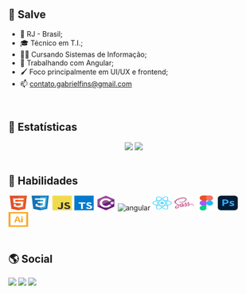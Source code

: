 ## 👋 Salve

- 📌 RJ - Brasil;
- 🎓 Técnico em T.I.;
- 👨‍🎓 Cursando Sistemas de Informação;
- 💼 Trabalhando com Angular;
- 🖌️ Foco principalmente em UI/UX e frontend;
- 📫 contato.gabrielfins@gmail.com

<br>

## 🚀 Estatísticas
<div align="center">
  <img height="180em" src="https://github-readme-stats.vercel.app/api?username=gabrielfins&theme=github_dark&show_icons=true&include_all_commits=true&count_private=true&hide_border=true">
  <img height="180em" src="https://github-readme-stats.vercel.app/api/top-langs?username=gabrielfins&theme=github_dark&layout=compact&langs_count=6&hide_border=true">
</div>

<br>

## 🏅 Habilidades
<div>
  <img width="40" height="30" src="https://raw.githubusercontent.com/devicons/devicon/master/icons/html5/html5-original.svg" alt="html">
  <img width="40" height="30" src="https://raw.githubusercontent.com/devicons/devicon/master/icons/css3/css3-original.svg" alt="css">
  <img width="40" height="30" src="https://raw.githubusercontent.com/devicons/devicon/master/icons/javascript/javascript-original.svg" alt="javascript">
  <img width="40" height="30" src="https://raw.githubusercontent.com/devicons/devicon/master/icons/typescript/typescript-original.svg" alt="typescript">
  <img width="40" height="30" src="https://raw.githubusercontent.com/devicons/devicon/master/icons/csharp/csharp-original.svg" alt="c#">
  <img width="40" height="30" src="https://raw.githubusercontent.com/gabrielfins/devicon/develop/icons/angular/angular-original.svg" alt="angular">
  <img width="40" height="30" src="https://raw.githubusercontent.com/devicons/devicon/master/icons/react/react-original.svg" alt="react">
  <img width="40" height="30" src="https://raw.githubusercontent.com/devicons/devicon/master/icons/sass/sass-original.svg" alt="sass">
  <img width="40" height="30" src="https://raw.githubusercontent.com/devicons/devicon/master/icons/figma/figma-original.svg" alt="figma">
  <img width="40" height="30" src="https://raw.githubusercontent.com/devicons/devicon/master/icons/photoshop/photoshop-original.svg" alt="photoshop">
  <img width="40" height="30" src="https://raw.githubusercontent.com/devicons/devicon/master/icons/illustrator/illustrator-line.svg" alt="illustrator">
</div>

<br>

## 🌎 Social
<div>
  <a href="https://instagram.com/gabrielfins" target="_blank"><img src="https://img.shields.io/badge/-Instagram-%23E4405F?style=for-the-badge&logo=instagram&logoColor=white"></a>
  <a href="https://www.linkedin.com/in/gabrielfins" target="_blank"><img src="https://img.shields.io/badge/-LinkedIn-%230077B5?style=for-the-badge&logo=linkedin&logoColor=white"></a> 
  <a href="mailto:contato.gabrielfins@gmail.com"><img src="https://img.shields.io/badge/-Gmail-%23333?style=for-the-badge&logo=gmail&logoColor=white"></a>
</div>

